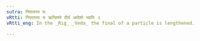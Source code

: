 ```yaml
---
sutra: निपातस्य च
vRtti: निपातस्य च ऋग्विषये दीर्घ आदेशो भवति ॥
vRtti_eng: In the _Rig_ _Veda_ the final of a particle is lengthened.

---
```

